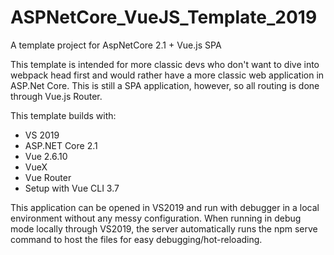 # ASPNetCore_VueJS_Template_2019
A template project for AspNetCore 2.1 + Vue.js SPA

This template is intended for more classic devs who don't want to dive into webpack head first and would rather have a more classic web application in ASP.Net Core. This is still a SPA application, however, so 
all routing is done through Vue.js Router.

This template builds with:
- VS 2019
- ASP.NET Core 2.1
- Vue 2.6.10
- VueX
- Vue Router
- Setup with Vue CLI 3.7

This application can be opened in VS2019 and run with debugger in a local environment without any messy configuration. 
When running in debug mode locally through VS2019, the server automatically runs the npm serve command to host the files for easy debugging/hot-reloading.

